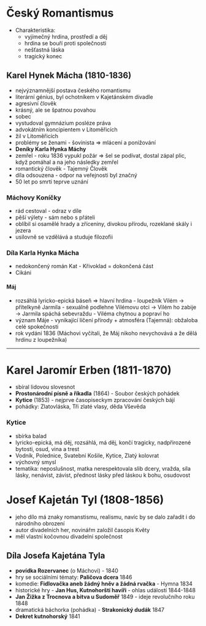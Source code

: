 # Český Romantismus

- Charakteristika:
	- vyjímečný hrdina, prostředí a děj
	- hrdina se bouří proti společnosti
	- nešťastná láska
	- tragický konec

## Karel Hynek Mácha (1810-1836)
- nejvýznamnější postava českého romantismu
- literární génius, byl ochotníkem v Kajetánském divadle
- agresivní člověk 
- krásný, ale se špatnou povahou
- sobec
- vystudoval gymnázium  posléze práva
- advokátním koncipientem v Litoměřicích
- žil v Litoměřicích 
- problémy se ženami - šovinista => mlácení a ponižování
- **Deníky Karla Hynka Máchy**
- zemřel - roku 1836 vypukl požár => šel se podívat, dostal zápal plic, když pomáhal a na jeho následky zemřel
- romantický člověk - Tajemný Člověk
- díla odsouzena - odpor na veřejnosti byl značný
- 50 let po smrti teprve uznání

### Máchovy Koníčky
- rád cestoval - odraz v díle 
- pěší výlety - sám nebo s přáteli
- oblíbil si osamělé hrady a zříceniny, divokou přírodu, rozeklané skály i jezera
- usilovně se vzdělává a studuje filozofii

### Díla Karla Hynka Mácha
- nedokončený román Kat - Křivoklad = dokončená část
- Cikáni

#### Máj
- rozsáhlá lyricko-epická báseň => hlavní hrdina - loupežník Vilém -> přítelkyně Jarmila - sexuálně podlehne Vilémovu otci -> Vilém ho zabije -> Jarmila spáchá sebevraždu - Viléma chytnou a popraví ho
- význam Máje - vynikající líčení přírody + atmosféra (Tajemná): obžaloba celé spokečnosti
- rok vydání 1836 (Máchovi vyčítali, že Máj nikoho nevychovává a že dělá hrdinu z loupežníka)

---

# Karel Jaromír Erben (1811-1870)
- sbíral lidovou slovesnot
- **Prostonárodní písně a říkadla** (1864) - Soubor českých pohádek
- **Kytice** (1853) - nejprve časopiseckym zpracování českých bájí
- pohádky: Zlatovláska, Tři zlaté vlasy, děda Vševěda

### Kytice
- sbírka balad
- lyricko-epická, má děj, rozsáhlá, má děj, končí tragicky, nadpřirozené bytosti, osud, vina a trest
- Vodník, Polednice, Svatební Košile, Kytice, Zlatý kolovrat
- výchovný smysl
- tematika: neposlušnost, matka nerespektovala slib dcery, vražda, síla lásky, nenávist, závist, přednost lásky před láskou k bohu, osudovost

# Josef Kajetán Tyl (1808-1856)
- jeho dílo má znaky romanstismu, realismu, navíc by se dalo zařadit i do národního obrození
- autor divadelních her, novinářm založil časopis Květy
- měl vlastní kočovnou divadelní společnost

## Díla Josefa Kajetána Tyla
- **povídka Rozervanec** (o Máchovi) - 1840
- hry se sociálními tématy: **Paličova dcera** 1846
- komedie: **Fidlovačka aneb žádný hněv a žádná rvačka** - Hymna 1834
- historické hry - **Jan Hus, Kutnohorští havíři** - ohlas událostí 1844-1848
- **Jan Žižka z Trocnova a bitva u Sudoměř** 1849 - ideje revolučního roku 1848
- dramatická báchorka (pohádka) - **Strakonický dudák** 1847
- **Dekret kutnohorský** 1841